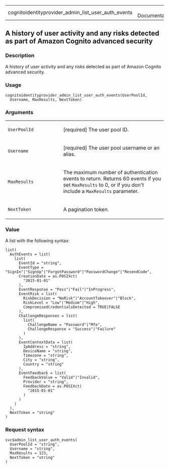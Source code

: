 <table style="width: 100%;">
<tbody>
<tr class="odd">
<td>cognitoidentityprovider_admin_list_user_auth_events</td>
<td style="text-align: right;">R Documentation</td>
</tr>
</tbody>
</table>

## A history of user activity and any risks detected as part of Amazon Cognito advanced security

### Description

A history of user activity and any risks detected as part of Amazon
Cognito advanced security.

### Usage

    cognitoidentityprovider_admin_list_user_auth_events(UserPoolId,
      Username, MaxResults, NextToken)

### Arguments

<table>
<colgroup>
<col style="width: 35%" />
<col style="width: 65%" />
</colgroup>
<tbody>
<tr class="odd">
<td><code
id="cognitoidentityprovider_admin_list_user_auth_events_:_UserPoolId">UserPoolId</code></td>
<td><p>[required] The user pool ID.</p></td>
</tr>
<tr class="even">
<td><code
id="cognitoidentityprovider_admin_list_user_auth_events_:_Username">Username</code></td>
<td><p>[required] The user pool username or an alias.</p></td>
</tr>
<tr class="odd">
<td><code
id="cognitoidentityprovider_admin_list_user_auth_events_:_MaxResults">MaxResults</code></td>
<td><p>The maximum number of authentication events to return. Returns 60
events if you set <code>MaxResults</code> to 0, or if you don't include
a <code>MaxResults</code> parameter.</p></td>
</tr>
<tr class="even">
<td><code
id="cognitoidentityprovider_admin_list_user_auth_events_:_NextToken">NextToken</code></td>
<td><p>A pagination token.</p></td>
</tr>
</tbody>
</table>

### Value

A list with the following syntax:

    list(
      AuthEvents = list(
        list(
          EventId = "string",
          EventType = "SignIn"|"SignUp"|"ForgotPassword"|"PasswordChange"|"ResendCode",
          CreationDate = as.POSIXct(
            "2015-01-01"
          ),
          EventResponse = "Pass"|"Fail"|"InProgress",
          EventRisk = list(
            RiskDecision = "NoRisk"|"AccountTakeover"|"Block",
            RiskLevel = "Low"|"Medium"|"High",
            CompromisedCredentialsDetected = TRUE|FALSE
          ),
          ChallengeResponses = list(
            list(
              ChallengeName = "Password"|"Mfa",
              ChallengeResponse = "Success"|"Failure"
            )
          ),
          EventContextData = list(
            IpAddress = "string",
            DeviceName = "string",
            Timezone = "string",
            City = "string",
            Country = "string"
          ),
          EventFeedback = list(
            FeedbackValue = "Valid"|"Invalid",
            Provider = "string",
            FeedbackDate = as.POSIXct(
              "2015-01-01"
            )
          )
        )
      ),
      NextToken = "string"
    )

### Request syntax

    svc$admin_list_user_auth_events(
      UserPoolId = "string",
      Username = "string",
      MaxResults = 123,
      NextToken = "string"
    )
